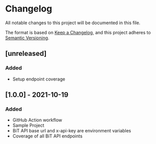 # Changelog

All notable changes to this project will be documented in this file.

The format is based on [Keep a Changelog](https://keepachangelog.com/en/1.0.0/),
and this project adheres to [Semantic Versioning](https://semver.org/spec/v2.0.0.html).

## [unreleased]

### Added

-   Setup endpoint coverage

## [1.0.0] - 2021-10-19

### Added

-    GitHub Action workflow
-    Sample Project
-    BiT API base url and x-api-key are environment variables
-    Coverage of all BiT API endpoints
